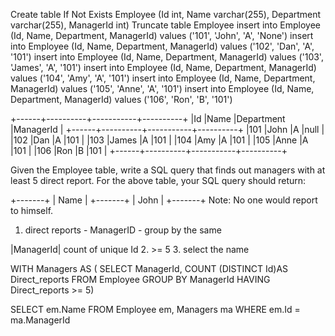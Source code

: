 Create table If Not Exists Employee (Id int, Name varchar(255), Department varchar(255), ManagerId int)
Truncate table Employee
insert into Employee (Id, Name, Department, ManagerId) values ('101', 'John', 'A', 'None')
insert into Employee (Id, Name, Department, ManagerId) values ('102', 'Dan', 'A', '101')
insert into Employee (Id, Name, Department, ManagerId) values ('103', 'James', 'A', '101')
insert into Employee (Id, Name, Department, ManagerId) values ('104', 'Amy', 'A', '101')
insert into Employee (Id, Name, Department, ManagerId) values ('105', 'Anne', 'A', '101')
insert into Employee (Id, Name, Department, ManagerId) values ('106', 'Ron', 'B', '101')

+------+----------+-----------+----------+
|Id    |Name 	  |Department |ManagerId |
+------+----------+-----------+----------+
|101   |John 	  |A 	      |null      |
|102   |Dan 	  |A 	      |101       |
|103   |James 	  |A 	      |101       |
|104   |Amy 	  |A 	      |101       |
|105   |Anne 	  |A 	      |101       |
|106   |Ron 	  |B 	      |101       |
+------+----------+-----------+----------+

Given the Employee table, write a SQL query that finds out managers with at least 5 direct report. For the above table, your SQL query should return:

+-------+
| Name  |
+-------+
| John  |
+-------+
Note:
No one would report to himself.

1. direct reports - ManagerID - group by the same 

|ManagerId| count of unique Id
2. >= 5
3. select the name


WITH Managers AS (
SELECT ManagerId, COUNT (DISTINCT Id)AS Direct_reports
FROM Employee
GROUP BY ManagerId
HAVING Direct_reports >= 5)

SELECT em.Name
FROM Employee em, Managers ma
WHERE em.Id = ma.ManagerId

